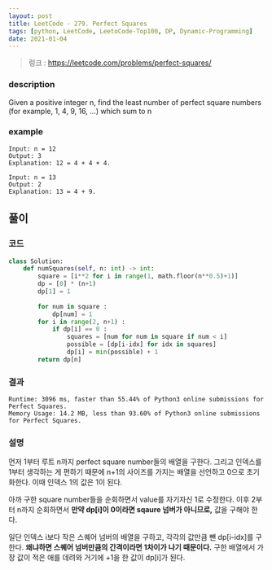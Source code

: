 ```yaml
---
layout: post
title: LeetCode - 279. Perfect Squares
tags: [python, LeetCode, LeetoCode-Top100, DP, Dynamic-Programming]
date: 2021-01-04
---
```


> 링크 : https://leetcode.com/problems/perfect-squares/


### description
Given a positive integer n, find the least number of perfect square numbers (for example, 1, 4, 9, 16, ...) which sum to n

### example
```
Input: n = 12
Output: 3 
Explanation: 12 = 4 + 4 + 4.

Input: n = 13
Output: 2
Explanation: 13 = 4 + 9.

```

## 풀이

### 코드

```python
class Solution:
    def numSquares(self, n: int) -> int:
        square = [i**2 for i in range(1, math.floor(n**0.5)+1)]
        dp = [0] * (n+1)
        dp[1] = 1
    
        for num in square :
            dp[num] = 1
        for i in range(2, n+1) :
            if dp[i] == 0 :
                squares = [num for num in square if num < i]
                possible = [dp[i-idx] for idx in squares]
                dp[i] = min(possible) + 1
        return dp[n]
```

### 결과
```
Runtime: 3096 ms, faster than 55.44% of Python3 online submissions for Perfect Squares.
Memory Usage: 14.2 MB, less than 93.60% of Python3 online submissions for Perfect Squares.
```

### 설명

먼저 1부터 루트 n까지 perfect square number들의 배열을 구한다. 그리고 인덱스를 1부터 생각하는 게 편하기 때문에 n+1의 사이즈를 가지는 배열을 선언하고 0으로 초기화한다. 이때 인덱스 1의 값은 1이 된다.

아까 구한 square number들을 순회하면서 value를 자기자신 1로 수정한다.
이후 2부터 n까지 순회하면서 **만약 dp[i]이 0이라면 sqaure 넘버가 아니므로,** 값을 구해야 한다. 

일단 인덱스 i보다 작은 스퀘어 넘버의 배열을 구하고, 각각의 값만큼 뺀 dp[i-idx]를 구한다. **왜냐하면 스퀘어 넘버만큼의 간격이라면 1차이가 나기 때문이다.** 구한 배열에서 가장 값이 적은 애를 데려와 거기에 +1을 한 값이 dp[i]가 된다.